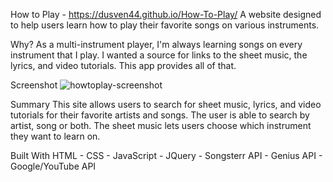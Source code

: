 How to Play - https://dusven44.github.io/How-To-Play/
A website designed to help users learn how to play their favorite songs on various instruments.

Why?
As a multi-instrument player, I'm always learning songs on every instrument that I play. I wanted a source for links to the sheet music, the lyrics, and video tutorials. This app provides all of that.

Screenshot
![howtoplay-screenshot](https://user-images.githubusercontent.com/62815629/81700395-382b7500-942e-11ea-93c0-abc99dc5f2c0.png)

Summary
This site allows users to search for sheet music, lyrics, and video tutorials for their favorite artists and songs. The user is able to search by artist, song or both. The sheet music lets users choose which instrument they want to learn on.

Built With
HTML - CSS - JavaScript - JQuery - Songsterr API - Genius API - Google/YouTube API